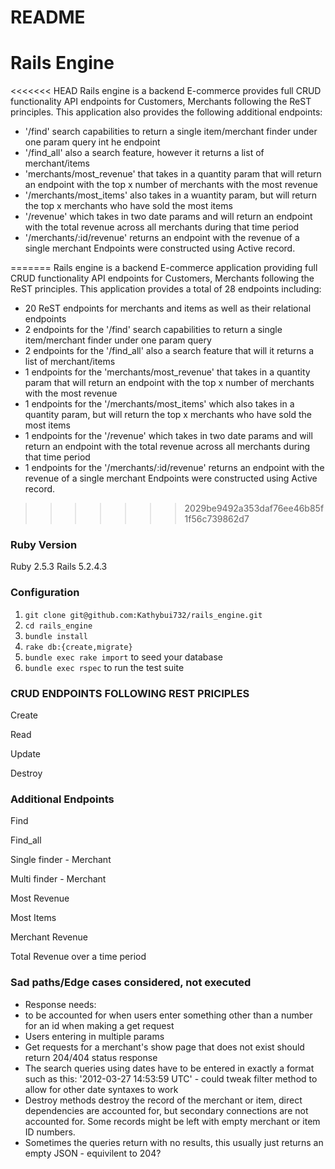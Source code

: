 # README

# Rails Engine
<<<<<<< HEAD
Rails engine is a backend E-commerce provides full CRUD functionality API endpoints for Customers, Merchants following the ReST principles. This application also provides the following additional endpoints:
  - '/find' search capabilities to return a single item/merchant finder under one param query int he endpoint
  - '/find_all' also a search feature, however it returns a list of merchant/items
  - 'merchants/most_revenue' that takes in a quantity param that will return an endpoint with the top x number of merchants with the most revenue
  - '/merchants/most_items' also takes in a wuantity param, but will return the top x merchants who have sold the most items
  - '/revenue' which takes in two date params and will return an endpoint with the total revenue across all merchants during that time period
  - '/merchants/:id/revenue' returns an endpoint with the revenue of a single merchant
  Endpoints were constructed using Active record.

=======
Rails engine is a backend E-commerce application providing full CRUD functionality API endpoints for Customers, Merchants following the ReST principles. This application provides a total of 28 endpoints including:
  - 20 ReST endpoints for merchants and items as well as their relational endpoints
  - 2 endpoints for the '/find' search capabilities to return a single item/merchant finder under one param query
  - 2 endpoints for the '/find_all' also a search feature that will it returns a list of merchant/items
  - 1 endpoints for the 'merchants/most_revenue' that takes in a quantity param that will return an endpoint with the top x number of merchants with the most revenue
  - 1 endpoints for the '/merchants/most_items' which also takes in a quantity param, but will return the top x merchants who have sold the most items
  - 1 endpoints for the '/revenue' which takes in two date params and will return an endpoint with the total revenue across all merchants during that time period
  - 1 endpoints for the '/merchants/:id/revenue' returns an endpoint with the revenue of a single merchant
  Endpoints were constructed using Active record. 
  
>>>>>>> 2029be9492a353daf76ee46b85f1f56c739862d7
 ### Ruby Version
 Ruby 2.5.3
 Rails 5.2.4.3

 ### Configuration
1. `git clone git@github.com:Kathybui732/rails_engine.git`
2. `cd rails_engine`
3. `bundle install`
4. `rake db:{create,migrate}`
5. `bundle exec rake import` to seed your database
6. `bundle exec rspec` to run the test suite

### CRUD ENDPOINTS FOLLOWING REST PRICIPLES
Create


Read


Update


Destroy


### Additional Endpoints
Find


Find_all


Single finder - Merchant


Multi finder - Merchant


Most Revenue


Most Items


Merchant Revenue


Total Revenue over a time period

### Sad paths/Edge cases considered, not executed
- Response needs:
- to be accounted for when users enter something other than a number for an id when making a get request
- Users entering in multiple params
- Get requests for a merchant's show page that does not exist should return 204/404 status response
- The search queries using dates have to be entered in exactly a format such as this: '2012-03-27 14:53:59 UTC' - could tweak filter method to allow for other date syntaxes to work
- Destroy methods destroy the record of the merchant or item, direct dependencies are accounted for, but secondary connections are not accounted for. Some records might be left with empty merchant or item ID numbers.
- Sometimes the queries return with no results, this usually just returns an empty JSON - equivilent to 204?
